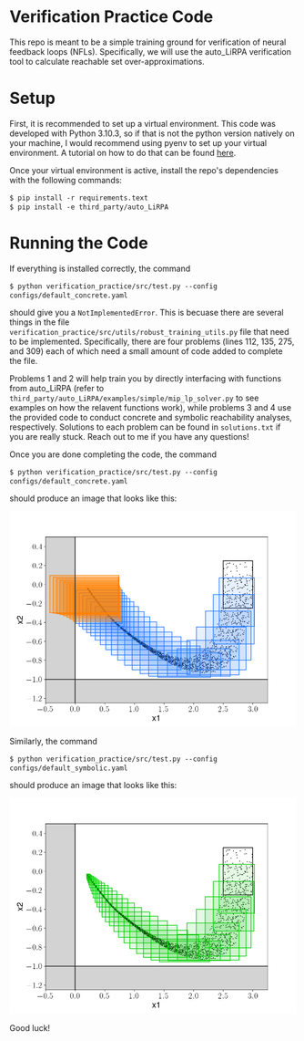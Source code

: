 # Verification Practice Code 
This repo is meant to be a simple training ground for verification of neural feedback loops (NFLs). Specifically, we will use the auto_LiRPA verification tool to calculate reachable set over-approximations.

# Setup
First, it is recommended to set up a virtual environment. This code was developed with Python 3.10.3, so if that is not the python version natively on your machine, I would recommend using pyenv to set up your virtual environment. A tutorial on how to do that can be found [here](https://realpython.com/intro-to-pyenv/).

Once your virtual environment is active, install the repo's dependencies with the following commands:
```
$ pip install -r requirements.text
$ pip install -e third_party/auto_LiRPA
```
# Running the Code
If everything is installed correctly, the command 
```
$ python verification_practice/src/test.py --config configs/default_concrete.yaml
```
should give you a `NotImplementedError`. This is becuase there are several things in the file `verification_practice/src/utils/robust_training_utils.py` file that need to be implemented. Specifically, there are four problems (lines 112, 135, 275, and 309) each of which need a small amount of code added to complete the file.

Problems 1 and 2 will help train you by directly interfacing with functions from auto_LiRPA (refer to `third_party/auto_LiRPA/examples/simple/mip_lp_solver.py` to see examples on how the relavent functions work), while problems 3 and 4 use the provided code to conduct concrete and symbolic reachability analyses, respectively.
Solutions to each problem can be found in `solutions.txt` if you are really stuck. Reach out to me if you have any questions!

Once you are done completing the code, the command 
```
$ python verification_practice/src/test.py --config configs/default_concrete.yaml
```
should produce an image that looks like this:

<img src="images/tutorial_1.png" width="600">

Similarly, the command 
```
$ python verification_practice/src/test.py --config configs/default_symbolic.yaml
```
should produce an image that looks like this:

<img src="images/tutorial_2.png" width="600">

Good luck!
